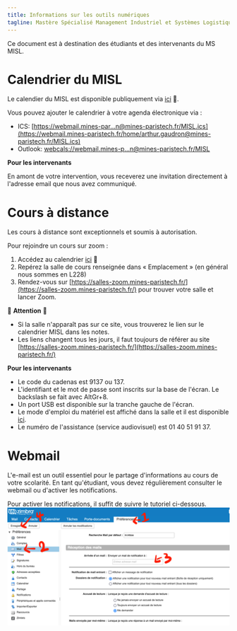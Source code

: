 ```yaml
---
title: Informations sur les outils numériques
tagline: Mastère Spécialisé Management Industriel et Systèmes Logistiques
---
```


Ce document est à destination des étudiants et des intervenants du MS MISL.

# Calendrier du MISL

Le calendier du MISL est disponible publiquement via [ici](https://webmail.mines-paristech.fr/home/arthur.gaudron@mines-paristech.fr/MISL.html) :link:.

Vous pouvez ajouter le calendrier à votre agenda électronique via : 
- ICS:    [https://webmail.mines-par...n@mines-paristech.fr/MISL.ics](https://webmail.mines-paristech.fr/home/arthur.gaudron@mines-paristech.fr/MISL.ics)
- Outlook:  [webcals://webmail.mines-p...n@mines-paristech.fr/MISL](webcals://webmail.mines-paristech.fr/home/arthur.gaudron@mines-paristech.fr/MISL)

**Pour les intervenants**

En amont de votre intervention, vous receverez une invitation directement à l'adresse email que nous avez communiqué.

# Cours à distance

Les cours à distance sont exceptionnels et soumis à autorisation.

Pour rejoindre un cours sur zoom :
1. Accédez au calendrier  [ici](https://webmail.mines-paristech.fr/home/arthur.gaudron@mines-paristech.fr/MISL.html) :link:
2. Repérez la salle de cours renseignée dans « Emplacement » (en général nous sommes en L228)
3. Rendez-vous sur [https://salles-zoom.mines-paristech.fr/](https://salles-zoom.mines-paristech.fr/) pour trouver votre salle et lancer Zoom.

:triangular_flag_on_post: **Attention** :triangular_flag_on_post:
- Si la salle n'apparaît pas sur ce site, vous trouverez le lien sur le calendrier MISL dans les notes.
- Les liens changent tous les jours, il faut toujours de référer au site [https://salles-zoom.mines-paristech.fr/](https://salles-zoom.mines-paristech.fr/)

**Pour les intervenants**
- Le code du cadenas est 9137 ou 137.
- L'identifiant et le mot de passe sont inscrits sur la base de l'écran. Le backslash se fait avec AltGr+8.
- Un port USB est disponible sur la tranche gauche de l'écran.
- Le mode d'emploi du matériel est affiché dans la salle et il est disponible [ici](media/Tuto_hybride_Paris-V2.pdf).
- Le numéro de l'assistance (service audiovisuel) est 01 40 51 91 37.


# Webmail

L'e-mail est un outil essentiel pour le partage d'informations au cours de votre scolarité. En tant qu'étudiant, vous devez régulièrement consulter le webmail ou d'activer les notifications.

Pour activer les notifications, il suffit de suivre le tutoriel ci-dessous.
![Tutoriel pour les notifications](media/tuto-webmail.png)



